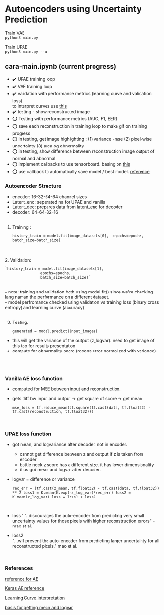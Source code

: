 # Autoencoders using Uncertainty Prediction

Train VAE <br>
``python3 main.py``

Train UPAE <br>
``python3 main.py --u``



## cara-main.ipynb (current progress)

- :heavy_check_mark:  UPAE training loop <br>
- :heavy_check_mark:  VAE training loop <br>
- :heavy_check_mark:  validation with performance metrics (learning curve and validation loss) <br> 
    to interpret curves use [this](https://machinelearningmastery.com/learning-curves-for-diagnosing-machine-learning-model-performance/)
    <br>
- :heavy_check_mark: testing - show reconstructed image <br>
- :o:	Testing with performance metrics (AUC, F1, EER) <br>	
- :o: save each reconstruction in training loop to make gif on training progress <br>
- :o: in testing, get image highlighting : (1) variance -mse (2) pixel-wise uncertainty (3) area og abnormality  <br>
- :o: in testing, show difference between reconstruction image output of normal and abnormal <br>
- :o: implement callbacks to use tensorboard. basing on [this](https://keras.io/guides/writing_your_own_callbacks/)
- :o: use callback to automatically save model / best model. [reference](https://keras.io/api/callbacks/model_checkpoint/#:~:text=Callback%20to%20save%20the%20Keras,training%20from%20the%20state%20saved.)


### Autoencoder Structure
- encoder: 16-32-64-64 channel sizes <br>
- Latent_enc: seperated na for UPAE and vanilla <br>
- Latent_dec: prepares data from latent_enc for decoder<br>
- decoder: 64-64-32-16<br><br>

1. Training :

    `history_train = model.fit(image_datasets[0], 
                    epochs=epochs, 
                    batch_size=batch_size)` 
<br>
<br>
2. Validation:

    `history_train = model.fit(image_datasets[1], 
                    epochs=epochs, 
                    batch_size=batch_size)`
<br>
- note: training and validation both using model.fit() since we're checking lang naman the performance on a different dataset. <br>
- model perfromance checked using validation vs training loss (binary cross entropy) and learning curve (accuracy)
<br>
<br>

 3. Testing:

    `generated = model.predict(input_images)`

- this will get the variance of the output (z_logvar). need to get image of this too for results presentation<br>
- compute for abnormality score (recons error normalized with variance)
<br>

<br>


### Vanilla AE loss function
- computed for MSE between input and reconstruction. <br>
- gets diff bw input and output -> get square of score -> get mean <br>

    `mse_loss = tf.reduce_mean(tf.square(tf.cast(data, tf.float32) - tf.cast(reconstruction, tf.float32)))`

<br>

### UPAE loss function
- got mean, and logvariance after decoder. not in encoder. <br>
    - cannot get difference between z and output if z is taken from encoder
    - bottle neck z score has a different size. it has lower dimensionality
    - thus got mean and logvar after decoder. 
- logvar = difference or variance

    `
    rec_err = (tf.cast(z_mean, tf.float32) - tf.cast(data, tf.float32)) ** 2
            loss1 = K.mean(K.exp(-z_log_var)*rec_err)
            loss2 = K.mean(z_log_var)
            loss = loss1 + loss2
    `

<br>

- loss 1 
    "..discourages the auto-encoder from predicting very small uncertainty values for those pixels with higher reconstruction errors" - mao et al. <br>

- loss2  
    "...will prevent the auto-encoder from predicting larger uncertainty for all reconstructed pixels." mao et al. <br>


<br>

### References

[reference for AE](https://pyimagesearch.com/2020/02/17/autoencoders-with-keras-tensorflow-and-deep-learning/)

[Keras AE reference](https://blog.keras.io/building-autoencoders-in-keras.html)

[Learning Curve interpretation](https://machinelearningmastery.com/learning-curves-for-diagnosing-machine-learning-model-performance/)


[basis for getting mean and logvar](https://keras.io/examples/generative/vae/)

